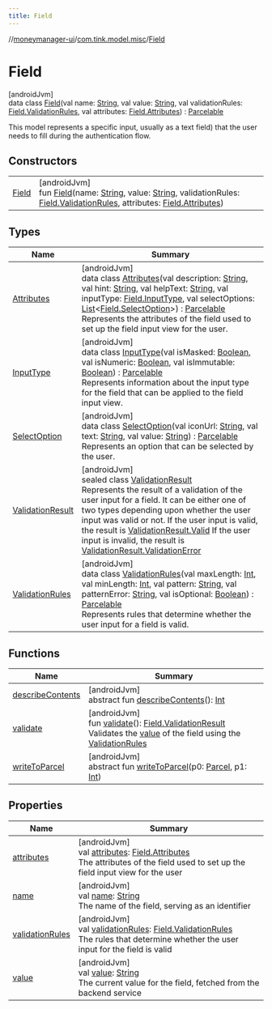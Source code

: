 ```yaml
---
title: Field
---
```

//[moneymanager-ui](../../../index.html)/[com.tink.model.misc](../index.html)/[Field](index.html)



# Field



[androidJvm]\
data class [Field](index.html)(val name: [String](https://kotlinlang.org/api/latest/jvm/stdlib/kotlin/-string/index.html), val value: [String](https://kotlinlang.org/api/latest/jvm/stdlib/kotlin/-string/index.html), val validationRules: [Field.ValidationRules](-validation-rules/index.html), val attributes: [Field.Attributes](-attributes/index.html)) : [Parcelable](https://developer.android.com/reference/kotlin/android/os/Parcelable.html)

This model represents a specific input, usually as a text field) that the user needs to fill during the authentication flow.



## Constructors


| | |
|---|---|
| [Field](-field.html) | [androidJvm]<br>fun [Field](-field.html)(name: [String](https://kotlinlang.org/api/latest/jvm/stdlib/kotlin/-string/index.html), value: [String](https://kotlinlang.org/api/latest/jvm/stdlib/kotlin/-string/index.html), validationRules: [Field.ValidationRules](-validation-rules/index.html), attributes: [Field.Attributes](-attributes/index.html)) |


## Types


| Name | Summary |
|---|---|
| [Attributes](-attributes/index.html) | [androidJvm]<br>data class [Attributes](-attributes/index.html)(val description: [String](https://kotlinlang.org/api/latest/jvm/stdlib/kotlin/-string/index.html), val hint: [String](https://kotlinlang.org/api/latest/jvm/stdlib/kotlin/-string/index.html), val helpText: [String](https://kotlinlang.org/api/latest/jvm/stdlib/kotlin/-string/index.html), val inputType: [Field.InputType](-input-type/index.html), val selectOptions: [List](https://kotlinlang.org/api/latest/jvm/stdlib/kotlin.collections/-list/index.html)&lt;[Field.SelectOption](-select-option/index.html)&gt;) : [Parcelable](https://developer.android.com/reference/kotlin/android/os/Parcelable.html)<br>Represents the attributes of the field used to set up the field input view for the user. |
| [InputType](-input-type/index.html) | [androidJvm]<br>data class [InputType](-input-type/index.html)(val isMasked: [Boolean](https://kotlinlang.org/api/latest/jvm/stdlib/kotlin/-boolean/index.html), val isNumeric: [Boolean](https://kotlinlang.org/api/latest/jvm/stdlib/kotlin/-boolean/index.html), val isImmutable: [Boolean](https://kotlinlang.org/api/latest/jvm/stdlib/kotlin/-boolean/index.html)) : [Parcelable](https://developer.android.com/reference/kotlin/android/os/Parcelable.html)<br>Represents information about the input type for the field that can be applied to the field input view. |
| [SelectOption](-select-option/index.html) | [androidJvm]<br>data class [SelectOption](-select-option/index.html)(val iconUrl: [String](https://kotlinlang.org/api/latest/jvm/stdlib/kotlin/-string/index.html), val text: [String](https://kotlinlang.org/api/latest/jvm/stdlib/kotlin/-string/index.html), val value: [String](https://kotlinlang.org/api/latest/jvm/stdlib/kotlin/-string/index.html)) : [Parcelable](https://developer.android.com/reference/kotlin/android/os/Parcelable.html)<br>Represents an option that can be selected by the user. |
| [ValidationResult](-validation-result/index.html) | [androidJvm]<br>sealed class [ValidationResult](-validation-result/index.html)<br>Represents the result of a validation of the user input for a field. It can be either one of two types depending upon whether the user input was valid or not. If the user input is valid, the result is [ValidationResult.Valid](-validation-result/-valid/index.html) If the user input is invalid, the result is [ValidationResult.ValidationError](-validation-result/-validation-error/index.html) |
| [ValidationRules](-validation-rules/index.html) | [androidJvm]<br>data class [ValidationRules](-validation-rules/index.html)(val maxLength: [Int](https://kotlinlang.org/api/latest/jvm/stdlib/kotlin/-int/index.html), val minLength: [Int](https://kotlinlang.org/api/latest/jvm/stdlib/kotlin/-int/index.html), val pattern: [String](https://kotlinlang.org/api/latest/jvm/stdlib/kotlin/-string/index.html), val patternError: [String](https://kotlinlang.org/api/latest/jvm/stdlib/kotlin/-string/index.html), val isOptional: [Boolean](https://kotlinlang.org/api/latest/jvm/stdlib/kotlin/-boolean/index.html)) : [Parcelable](https://developer.android.com/reference/kotlin/android/os/Parcelable.html)<br>Represents rules that determine whether the user input for a field is valid. |


## Functions


| Name | Summary |
|---|---|
| [describeContents](../../com.tink.service.provider/-provider-filter/index.html#-1578325224%2FFunctions%2F1000845458) | [androidJvm]<br>abstract fun [describeContents](../../com.tink.service.provider/-provider-filter/index.html#-1578325224%2FFunctions%2F1000845458)(): [Int](https://kotlinlang.org/api/latest/jvm/stdlib/kotlin/-int/index.html) |
| [validate](validate.html) | [androidJvm]<br>fun [validate](validate.html)(): [Field.ValidationResult](-validation-result/index.html)<br>Validates the [value](value.html) of the field using the [ValidationRules](-validation-rules/index.html) |
| [writeToParcel](../../com.tink.service.provider/-provider-filter/index.html#-1754457655%2FFunctions%2F1000845458) | [androidJvm]<br>abstract fun [writeToParcel](../../com.tink.service.provider/-provider-filter/index.html#-1754457655%2FFunctions%2F1000845458)(p0: [Parcel](https://developer.android.com/reference/kotlin/android/os/Parcel.html), p1: [Int](https://kotlinlang.org/api/latest/jvm/stdlib/kotlin/-int/index.html)) |


## Properties


| Name | Summary |
|---|---|
| [attributes](attributes.html) | [androidJvm]<br>val [attributes](attributes.html): [Field.Attributes](-attributes/index.html)<br>The attributes of the field used to set up the field input view for the user |
| [name](name.html) | [androidJvm]<br>val [name](name.html): [String](https://kotlinlang.org/api/latest/jvm/stdlib/kotlin/-string/index.html)<br>The name of the field, serving as an identifier |
| [validationRules](validation-rules.html) | [androidJvm]<br>val [validationRules](validation-rules.html): [Field.ValidationRules](-validation-rules/index.html)<br>The rules that determine whether the user input for the field is valid |
| [value](value.html) | [androidJvm]<br>val [value](value.html): [String](https://kotlinlang.org/api/latest/jvm/stdlib/kotlin/-string/index.html)<br>The current value for the field, fetched from the backend service |

